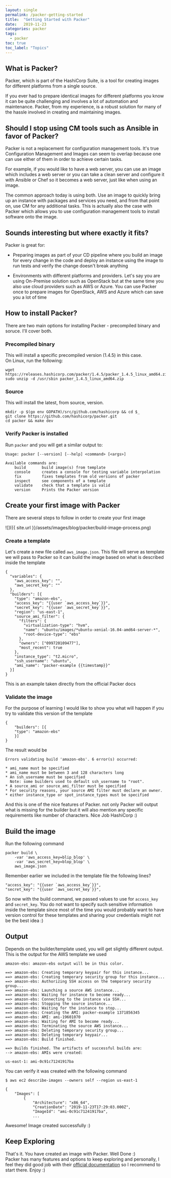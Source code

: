 ```yaml
---
layout: single
permalink: /packer-getting-started
title:  "Getting Started with Packer"
date:   2019-11-23
categories: packer
tags:
  - packer
toc: true
toc_label: "Topics"
---
```


## What is Packer?

Packer, which is part of the HashiCorp Suite, is a tool for creating images for different platforms from a single source.

If you ever had to prepare identical images for different platforms you know it can be quite challenging and involves a lot of automation and maintenance. Packer, from my experience, is a robust solution for many of the hassle involved in creating and maintaining images.

## Should I stop using CM tools such as Ansible in favor of Packer?

Packer is not a replacement for configuration management tools. It's true Configuration Management and Images can seem to overlap because one can use either of them in order to achieve certain tasks.

For example, if you would like to have a web server, you can use an image which includes a web server or you can take a clean server and configure it with Ansible or Chef so it becomes a web server, just like when using an image.

The common approach today is using both. Use an image to quickly bring up an instance with packages and services you need, and from that point on, use CM for any additional tasks. This is actually also the case with Packer which allows you to use configuration management tools to install software onto the image.

## Sounds interesting but where exactly it fits?

Packer is great for:

* Preparing images as part of your CD pipeline where you build an image for every change in the code and deploy an instance using the image to run tests and verify the change doesn't break anything

* Environments with different platforms and providers. Let's say you are using On-Premise solution such as OpenStack but at the same time you also use cloud providers such as AWS or Azure. You can use Packer once to prepare images for OpenStack, AWS and Azure which can save you a lot of time

## How to install Packer?

There are two main options for installing Packer - precompiled binary and soruce. I'll cover both.

### Precompiled binary

This will install a specific precompiled version (1.4.5) in this case.<br>
On Linux, run the following:

```
wget https://releases.hashicorp.com/packer/1.4.5/packer_1.4.5_linux_amd64.zip
sudo unzip -d /usr/sbin packer_1.4.5_linux_amd64.zip
```

### Source

This will install the latest, from source, version.

```
mkdir -p $(go env GOPATH)/src/github.com/hashicorp && cd $_
git clone https://github.com/hashicorp/packer.git
cd packer && make dev
```

### Verify Packer is installed

Run `packer` and you will get a similar output to:

```
Usage: packer [--version] [--help] <command> [<args>]

Available commands are:
    build       build image(s) from template
    console     creates a console for testing variable interpolation
    fix         fixes templates from old versions of packer
    inspect     see components of a template
    validate    check that a template is valid
    version     Prints the Packer version
```

## Create your first image with Packer

There are several steps to follow in order to create your first image

![]({{ site.url }}/assets/images/blog/packer/build-image-process.png)

### Create a template

Let's create a new file called `aws_image.json`. This file will serve as template we will pass to Packer so it can build the image based on what is described inside the template


```
{
  "variables": {
    "aws_access_key": "",
    "aws_secret_key": ""
  },
  "builders": [{
    "type": "amazon-ebs",
    "access_key": "{{user `aws_access_key`}}",
    "secret_key": "{{user `aws_secret_key`}}",
    "region": "us-east-1",
    "source_ami_filter": {
      "filters": {
        "virtualization-type": "hvm",
        "name": "ubuntu/images/*ubuntu-xenial-16.04-amd64-server-*",
        "root-device-type": "ebs"
      },
      "owners": ["099720109477"],
      "most_recent": true
    },
    "instance_type": "t2.micro",
    "ssh_username": "ubuntu",
    "ami_name": "packer-example {{timestamp}}"
  }]
}
```
This is an example taken directly from the official Packer docs

### Validate the image

For the purpose of learning I would like to show you what will happen if you try to validate this version of the template

```
{       
    "builders": [{
    "type": "amazon-ebs"
    }]                                                                                                                                                                       
}
```

The result would be

```
Errors validating build 'amazon-ebs'. 6 error(s) occurred:

* ami_name must be specified
* ami_name must be between 3 and 128 characters long
* An ssh_username must be specified
  Note: some builders used to default ssh_username to "root".
* A source_ami or source_ami_filter must be specified
* For security reasons, your source AMI filter must declare an owner.
* either instance_type or spot_instance_types must be specified
```

And this is one of the nice features of Packer. not only Packer will output what is missing for the builder but it will also mention any specific requirements like number of characters. Nice Job HashiCorp :)

## Build the image

Run the following command

```
packer build \   
    -var 'aws_access_key=blip_blop' \
    -var 'aws_secret_key=blop_blop' \
    aws_image.json
```
Remember earlier we included in the template file the following lines?

```
"access_key": "{{user `aws_access_key`}}",
"secret_key": "{{user `aws_secret_key`}}",
```

So now with the build command, we passed values to use for `access_key` and `secret_key`. You do not want to specify such sensitive information inside the template since most of the time you would probably want to have version control for these templates and sharing your credentials might not be the best idea :)

## Output

Depends on the builder/template used, you will get slightly different output.
This is the output for the AWS template we used

```
amazon-ebs: amazon-ebs output will be in this color.

==> amazon-ebs: Creating temporary keypair for this instance...
==> amazon-ebs: Creating temporary security group for this instance...
==> amazon-ebs: Authorizing SSH access on the temporary security group...
==> amazon-ebs: Launching a source AWS instance...
==> amazon-ebs: Waiting for instance to become ready...
==> amazon-ebs: Connecting to the instance via SSH...
==> amazon-ebs: Stopping the source instance...
==> amazon-ebs: Waiting for the instance to stop...
==> amazon-ebs: Creating the AMI: packer-example 1371856345
==> amazon-ebs: AMI: ami-19601070
==> amazon-ebs: Waiting for AMI to become ready...
==> amazon-ebs: Terminating the source AWS instance...
==> amazon-ebs: Deleting temporary security group...
==> amazon-ebs: Deleting temporary keypair...
==> amazon-ebs: Build finished.

==> Builds finished. The artifacts of successful builds are:
--> amazon-ebs: AMIs were created:

us-east-1: ami-0c91c71241917ba
```

You can verify it was created with the following command

```
$ aws ec2 describe-images --owners self --region us-east-1

{
    "Images": [
        {
            "Architecture": "x86_64",
            "CreationDate": "2019-11-23T17:29:03.000Z",
            "ImageId": "ami-0c91c71241917ba",
            ...
```

Awesome! Image created successfully :)

## Keep Exploring

That's it. You have created an image with Packer. Well Done :)<br>
Packer has many features and options to keep exploring  and personally, I feel they did good job with their [official documentation](https://www.packer.io/docs/index.html) so I recommend to start there. Enjoy :)
